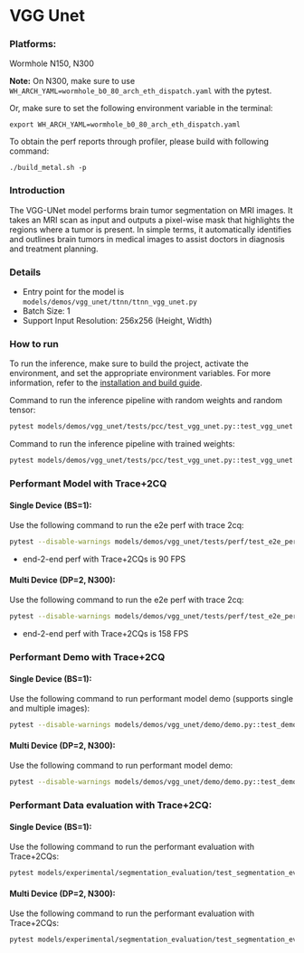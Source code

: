 # VGG Unet
### Platforms:

Wormhole N150, N300

**Note:** On N300, make sure to use `WH_ARCH_YAML=wormhole_b0_80_arch_eth_dispatch.yaml` with the pytest.

Or, make sure to set the following environment variable in the terminal:
```
export WH_ARCH_YAML=wormhole_b0_80_arch_eth_dispatch.yaml
```

To obtain the perf reports through profiler, please build with following command:
```
./build_metal.sh -p
```

### Introduction
The VGG-UNet model performs brain tumor segmentation on MRI images. It takes an MRI scan as input and outputs a pixel-wise mask that highlights the regions where a tumor is present. In simple terms, it automatically identifies and outlines brain tumors in medical images to assist doctors in diagnosis and treatment planning.
### Details
- Entry point for the model is `models/demos/vgg_unet/ttnn/ttnn_vgg_unet.py`
- Batch Size: 1
- Support Input Resolution: 256x256 (Height, Width)

### How to run

To run the inference, make sure to build the project, activate the environment, and set the appropriate environment variables.
For more information, refer to the [installation and build guide](https://docs.tenstorrent.com/tt-metalium/latest/get_started/get_started.html#install-and-build).

Command to run the inference pipeline with random weights and random tensor:

```sh
pytest models/demos/vgg_unet/tests/pcc/test_vgg_unet.py::test_vgg_unet[0-pretrained_weight_false]
```

Command to run the inference pipeline with trained weights:

```sh
pytest models/demos/vgg_unet/tests/pcc/test_vgg_unet.py::test_vgg_unet[0-pretrained_weight_true]
```

### Performant Model with Trace+2CQ

#### Single Device (BS=1):

Use the following command to run the e2e perf with trace 2cq:
```sh
pytest --disable-warnings models/demos/vgg_unet/tests/perf/test_e2e_performant.py::test_vgg_unet_e2e
```
- end-2-end perf with Trace+2CQs is 90 FPS

#### Multi Device (DP=2, N300):

Use the following command to run the e2e perf with trace 2cq:
```sh
pytest --disable-warnings models/demos/vgg_unet/tests/perf/test_e2e_performant.py::test_vgg_unet_e2e_dp
```
- end-2-end perf with Trace+2CQs is 158 FPS


### Performant Demo with Trace+2CQ

#### Single Device (BS=1):

Use the following command to run performant model demo (supports single and multiple images):

```sh
pytest --disable-warnings models/demos/vgg_unet/demo/demo.py::test_demo
```

#### Multi Device (DP=2, N300):


Use the following command to run performant model demo:

```sh
pytest --disable-warnings models/demos/vgg_unet/demo/demo.py::test_demo_dp
```

### Performant Data evaluation with Trace+2CQ:

#### Single Device (BS=1):

Use the following command to run the performant evaluation with Trace+2CQs:

```sh
pytest models/experimental/segmentation_evaluation/test_segmentation_eval.py::test_vgg_unet
```

#### Multi Device (DP=2, N300):

Use the following command to run the performant evaluation with Trace+2CQs:

```sh
pytest models/experimental/segmentation_evaluation/test_segmentation_eval.py::test_vgg_unet_dp
```
